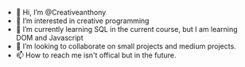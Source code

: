 - 👋 Hi, I’m @Creativeanthony
- 👀 I’m interested in creative programming 
- 🌱 I’m currently learning SQL in the current course, but I am learning DOM and Javascript
- 💞️ I’m looking to collaborate on small projects and medium projects.
- 📫 How to reach me isn't offical but in the future.

<!---
Creativeanthony/Creativeanthony is a ✨ special ✨ repository because its `README.md` (this file) appears on your GitHub profile.
You can click the Preview link to take a look at your changes.
--->
